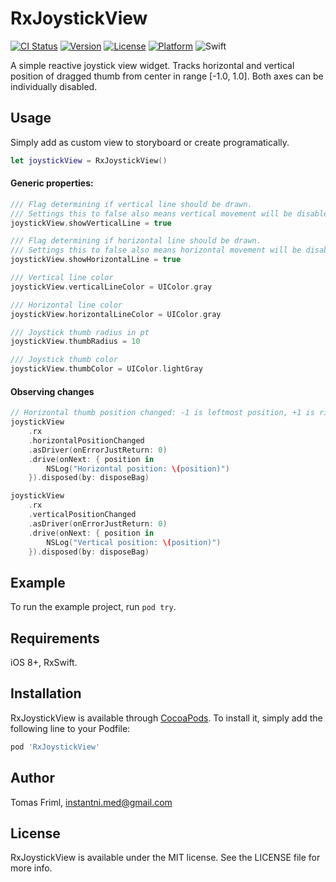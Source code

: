# RxJoystickView

[![CI Status](http://img.shields.io/travis/3ph/RxJoystickView.svg?style=flat)](https://travis-ci.org/3ph/RxJoystickView)
[![Version](https://img.shields.io/cocoapods/v/RxJoystickView.svg?style=flat)](http://cocoapods.org/pods/RxJoystickView)
[![License](https://img.shields.io/cocoapods/l/RxJoystickView.svg?style=flat)](http://cocoapods.org/pods/RxJoystickView)
[![Platform](https://img.shields.io/cocoapods/p/RxJoystickView.svg?style=flat)](http://cocoapods.org/pods/RxJoystickView)
![Swift](https://img.shields.io/badge/in-swift4.0-orange.svg)

A simple reactive joystick view widget. Tracks horizontal and vertical position of dragged thumb from center in range [-1.0, 1.0]. Both axes can be individually disabled.

## Usage

Simply add as custom view to storyboard or create programatically.

```swift
let joystickView = RxJoystickView()
```

#### Generic properties:

```swift
/// Flag determining if vertical line should be drawn.
/// Settings this to false also means vertical movement will be disabled.
joystickView.showVerticalLine = true

/// Flag determining if horizontal line should be drawn.
/// Settings this to false also means horizontal movement will be disabled.
joystickView.showHorizontalLine = true

/// Vertical line color
joystickView.verticalLineColor = UIColor.gray

/// Horizontal line color
joystickView.horizontalLineColor = UIColor.gray

/// Joystick thumb radius in pt
joystickView.thumbRadius = 10

/// Joystick thumb color
joystickView.thumbColor = UIColor.lightGray
```

#### Observing changes
```swift
// Horizontal thumb position changed: -1 is leftmost position, +1 is rightmost position.
joystickView
    .rx
    .horizontalPositionChanged
    .asDriver(onErrorJustReturn: 0)
    .drive(onNext: { position in
        NSLog("Horizontal position: \(position)")
    }).disposed(by: disposeBag)

joystickView
    .rx
    .verticalPositionChanged
    .asDriver(onErrorJustReturn: 0)
    .drive(onNext: { position in
        NSLog("Vertical position: \(position)")
    }).disposed(by: disposeBag)
```

## Example

To run the example project, run `pod try`.

## Requirements
iOS 8+, RxSwift.

## Installation

RxJoystickView is available through [CocoaPods](http://cocoapods.org). To install
it, simply add the following line to your Podfile:

```ruby
pod 'RxJoystickView'
```

## Author

Tomas Friml, instantni.med@gmail.com

## License

RxJoystickView is available under the MIT license. See the LICENSE file for more info.
